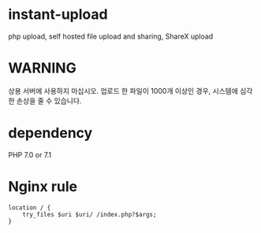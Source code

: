 # instant-upload
php upload, self hosted file upload and sharing, ShareX upload

# WARNING
상용 서버에 사용하지 마십시오.
업로드 한 파일이 1000개 이상인 경우, 시스템에 심각한 손상을 줄 수 있습니다.

# dependency
PHP 7.0 or 7.1

# Nginx rule
```
location / {
    try_files $uri $uri/ /index.php?$args;
}
```
